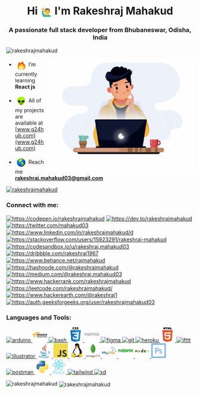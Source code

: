 <h1 align= "center">Hi <img align="center" src="https://github.com/rakeshrajmahakud/profile-components/blob/main/man_raising_hand.gif"> I'm Rakeshraj Mahakud</h1>
<h3 align="center">A passionate full stack developer from Bhubaneswar, Odisha, India</h3>
<p align="left"> <img src="https://komarev.com/ghpvc/?username=rakeshrajmahakud&label=Profile%20views&color=0e75b6&style=flat" alt="rakeshrajmahakud" /> </p>
<img height= "300" width= "400" align = "right"  src= "https://github.com/rakeshrajmahakud/profile-components/blob/main/4shUyEk2t.gif?raw=true" alt="profile pic">

- <img align="center" src="https://github.com/rakeshrajmahakud/profile-components/blob/main/fire.gif"> I’m currently learning **React js**

- <img align="center" src="https://github.com/rakeshrajmahakud/profile-components/blob/main/alien.gif"> All of my projects are available at [www.g24hub.com](www.g24hub.com)

- <img align="center" src="https://github.com/rakeshrajmahakud/profile-components/blob/main/globe.gif"> Reach me **rakeshraj.mahakud03@gmail.com**

<p align="left"> <a href="https://github.com/rakeshrajmahakud/github-profile-trophy"><img src="https://github-profile-trophy.vercel.app/?username=rakeshrajmahakud&title=MultiLanguage,Reositories,Commits,Stars,Followers&column=4&theme=buddhism" alt="rakeshrajmahakud" /></a> </p>

<h3 align="left">Connect with me:</h3>
<p align="left">
<a href="https://codepen.io/https://codepen.io/rakeshrajmahakud" target="blank"><img align="center" src="https://raw.githubusercontent.com/rahuldkjain/github-profile-readme-generator/master/src/images/icons/Social/codepen.svg" alt="https://codepen.io/rakeshrajmahakud" height="30" width="40" /></a>
<a href="https://dev.to/https://dev.to/rakeshrajmahakud" target="blank"><img align="center" src="https://raw.githubusercontent.com/rahuldkjain/github-profile-readme-generator/master/src/images/icons/Social/devto.svg" alt="https://dev.to/rakeshrajmahakud" height="30" width="40" /></a>
<a href="https://twitter.com/https://twitter.com/mahakud03" target="blank"><img align="center" src="https://raw.githubusercontent.com/rahuldkjain/github-profile-readme-generator/master/src/images/icons/Social/twitter.svg" alt="https://twitter.com/mahakud03" height="30" width="40" /></a>
<a href="https://linkedin.com/in/https://www.linkedin.com/in/rakeshrajmahakud/d" target="blank"><img align="center" src="https://raw.githubusercontent.com/rahuldkjain/github-profile-readme-generator/master/src/images/icons/Social/linked-in-alt.svg" alt="https://www.linkedin.com/in/rakeshrajmahakud/d" height="30" width="40" /></a>
<a href="https://stackoverflow.com/users/https://stackoverflow.com/users/15923291/rakeshraj-mahakud" target="blank"><img align="center" src="https://raw.githubusercontent.com/rahuldkjain/github-profile-readme-generator/master/src/images/icons/Social/stack-overflow.svg" alt="https://stackoverflow.com/users/15923291/rakeshraj-mahakud" height="30" width="40" /></a>
<a href="https://codesandbox.com/https://codesandbox.io/u/rakeshraj.mahakud03" target="blank"><img align="center" src="https://raw.githubusercontent.com/rahuldkjain/github-profile-readme-generator/master/src/images/icons/Social/codesandbox.svg" alt="https://codesandbox.io/u/rakeshraj.mahakud03" height="30" width="40" /></a>
<a href="https://dribbble.com/https://dribbble.com/rakeshraj1967" target="blank"><img align="center" src="https://raw.githubusercontent.com/rahuldkjain/github-profile-readme-generator/master/src/images/icons/Social/dribbble.svg" alt="https://dribbble.com/rakeshraj1967" height="30" width="40" /></a>
<a href="https://www.behance.net/https://www.behance.net/rajmahakud" target="blank"><img align="center" src="https://raw.githubusercontent.com/rahuldkjain/github-profile-readme-generator/master/src/images/icons/Social/behance.svg" alt="https://www.behance.net/rajmahakud" height="30" width="40" /></a>
<a href="https://hashnode.com/https://hashnode.com/@rakeshrajmahakud" target="blank"><img align="center" src="https://raw.githubusercontent.com/rahuldkjain/github-profile-readme-generator/master/src/images/icons/Social/hashnode.svg" alt="https://hashnode.com/@rakeshrajmahakud" height="30" width="40" /></a>
<a href="https://medium.com/https://medium.com/@rakeshraj.mahakud03" target="blank"><img align="center" src="https://raw.githubusercontent.com/rahuldkjain/github-profile-readme-generator/master/src/images/icons/Social/medium.svg" alt="https://medium.com/@rakeshraj.mahakud03" height="30" width="40" /></a>
<a href="https://www.hackerrank.com/https://www.hackerrank.com/rakeshrajmahakud" target="blank"><img align="center" src="https://raw.githubusercontent.com/rahuldkjain/github-profile-readme-generator/master/src/images/icons/Social/hackerrank.svg" alt="https://www.hackerrank.com/rakeshrajmahakud" height="30" width="40" /></a>
<a href="https://www.leetcode.com/https://leetcode.com/rakeshrajmahakud/" target="blank"><img align="center" src="https://raw.githubusercontent.com/rahuldkjain/github-profile-readme-generator/master/src/images/icons/Social/leet-code.svg" alt="https://leetcode.com/rakeshrajmahakud/" height="30" width="40" /></a>
<a href="https://www.hackerearth.com/https://www.hackerearth.com/@rakeshraj1" target="blank"><img align="center" src="https://raw.githubusercontent.com/rahuldkjain/github-profile-readme-generator/master/src/images/icons/Social/hackerearth.svg" alt="https://www.hackerearth.com/@rakeshraj1" height="30" width="40" /></a>
<a href="https://auth.geeksforgeeks.org/user/https://auth.geeksforgeeks.org/user/rakeshrajmahakud03" target="blank"><img align="center" src="https://raw.githubusercontent.com/rahuldkjain/github-profile-readme-generator/master/src/images/icons/Social/geeks-for-geeks.svg" alt="https://auth.geeksforgeeks.org/user/rakeshrajmahakud03" height="30" width="40" /></a>
</p>

<h3 align="left">Languages and Tools:</h3>
<p align="left"> <a href="https://www.arduino.cc/" target="_blank" rel="noreferrer"> <img src="https://cdn.worldvectorlogo.com/logos/arduino-1.svg" alt="arduino" width="40" height="40"/> </a> <a href="https://aws.amazon.com" target="_blank" rel="noreferrer"> <img src="https://raw.githubusercontent.com/devicons/devicon/master/icons/amazonwebservices/amazonwebservices-original-wordmark.svg" alt="aws" width="40" height="40"/> </a> <a href="https://www.gnu.org/software/bash/" target="_blank" rel="noreferrer"> <img src="https://www.vectorlogo.zone/logos/gnu_bash/gnu_bash-icon.svg" alt="bash" width="40" height="40"/> </a> <a href="https://www.w3schools.com/css/" target="_blank" rel="noreferrer"> <img src="https://raw.githubusercontent.com/devicons/devicon/master/icons/css3/css3-original-wordmark.svg" alt="css3" width="40" height="40"/> </a> <a href="https://expressjs.com" target="_blank" rel="noreferrer"> <img src="https://raw.githubusercontent.com/devicons/devicon/master/icons/express/express-original-wordmark.svg" alt="express" width="40" height="40"/> </a> <a href="https://www.figma.com/" target="_blank" rel="noreferrer"> <img src="https://www.vectorlogo.zone/logos/figma/figma-icon.svg" alt="figma" width="40" height="40"/> </a> <a href="https://git-scm.com/" target="_blank" rel="noreferrer"> <img src="https://www.vectorlogo.zone/logos/git-scm/git-scm-icon.svg" alt="git" width="40" height="40"/> </a> <a href="https://heroku.com" target="_blank" rel="noreferrer"> <img src="https://www.vectorlogo.zone/logos/heroku/heroku-icon.svg" alt="heroku" width="40" height="40"/> </a> <a href="https://www.w3.org/html/" target="_blank" rel="noreferrer"> <img src="https://raw.githubusercontent.com/devicons/devicon/master/icons/html5/html5-original-wordmark.svg" alt="html5" width="40" height="40"/> </a> <a href="https://ifttt.com/" target="_blank" rel="noreferrer"> <img src="https://www.vectorlogo.zone/logos/ifttt/ifttt-ar21.svg" alt="ifttt" width="40" height="40"/> </a> <a href="https://www.adobe.com/in/products/illustrator.html" target="_blank" rel="noreferrer"> <img src="https://www.vectorlogo.zone/logos/adobe_illustrator/adobe_illustrator-icon.svg" alt="illustrator" width="40" height="40"/> </a> <a href="https://www.java.com" target="_blank" rel="noreferrer"> <img src="https://raw.githubusercontent.com/devicons/devicon/master/icons/java/java-original.svg" alt="java" width="40" height="40"/> </a> <a href="https://developer.mozilla.org/en-US/docs/Web/JavaScript" target="_blank" rel="noreferrer"> <img src="https://raw.githubusercontent.com/devicons/devicon/master/icons/javascript/javascript-original.svg" alt="javascript" width="40" height="40"/> </a> <a href="https://www.linux.org/" target="_blank" rel="noreferrer"> <img src="https://raw.githubusercontent.com/devicons/devicon/master/icons/linux/linux-original.svg" alt="linux" width="40" height="40"/> </a> <a href="https://www.mongodb.com/" target="_blank" rel="noreferrer"> <img src="https://raw.githubusercontent.com/devicons/devicon/master/icons/mongodb/mongodb-original-wordmark.svg" alt="mongodb" width="40" height="40"/> </a> <a href="https://www.mysql.com/" target="_blank" rel="noreferrer"> <img src="https://raw.githubusercontent.com/devicons/devicon/master/icons/mysql/mysql-original-wordmark.svg" alt="mysql" width="40" height="40"/> </a> <a href="https://www.nginx.com" target="_blank" rel="noreferrer"> <img src="https://raw.githubusercontent.com/devicons/devicon/master/icons/nginx/nginx-original.svg" alt="nginx" width="40" height="40"/> </a> <a href="https://nodejs.org" target="_blank" rel="noreferrer"> <img src="https://raw.githubusercontent.com/devicons/devicon/master/icons/nodejs/nodejs-original-wordmark.svg" alt="nodejs" width="40" height="40"/> </a> <a href="https://www.photoshop.com/en" target="_blank" rel="noreferrer"> <img src="https://raw.githubusercontent.com/devicons/devicon/master/icons/photoshop/photoshop-line.svg" alt="photoshop" width="40" height="40"/> </a> <a href="https://postman.com" target="_blank" rel="noreferrer"> <img src="https://www.vectorlogo.zone/logos/getpostman/getpostman-icon.svg" alt="postman" width="40" height="40"/> </a> <a href="https://www.python.org" target="_blank" rel="noreferrer"> <img src="https://raw.githubusercontent.com/devicons/devicon/master/icons/python/python-original.svg" alt="python" width="40" height="40"/> </a> <a href="https://reactjs.org/" target="_blank" rel="noreferrer"> <img src="https://raw.githubusercontent.com/devicons/devicon/master/icons/react/react-original-wordmark.svg" alt="react" width="40" height="40"/> </a> <a href="https://tailwindcss.com/" target="_blank" rel="noreferrer"> <img src="https://www.vectorlogo.zone/logos/tailwindcss/tailwindcss-icon.svg" alt="tailwind" width="40" height="40"/> </a> <a href="https://www.adobe.com/products/xd.html" target="_blank" rel="noreferrer"> <img src="https://cdn.worldvectorlogo.com/logos/adobe-xd.svg" alt="xd" width="40" height="40"/> </a> </p>

<p><img align="left" src="https://github-readme-stats.vercel.app/api/top-langs?username=rakeshrajmahakud&show_icons=true&locale=en&layout=compact" alt="rakeshrajmahakud" /></p>

<p>&nbsp;<img align="center" src="https://github-readme-stats.vercel.app/api?username=rakeshrajmahakud&show_icons=true&locale=en" alt="rakeshrajmahakud" /></p>

